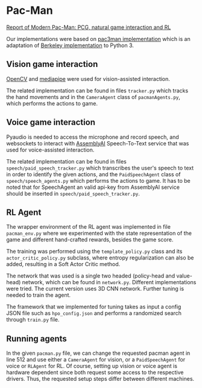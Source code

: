 # Pac-Man
[Report of Modern Pac-Man: PCG, natural game interaction and RL](https://github.com/doctorblinch/Modern-Pac-Man-RL-NaturalGameInteraction/blob/main/GameAI-Pac-Man.pdf)

Our implementations were based on [pac3man implementation](https://github.com/jspacco/pac3man) which is an adaptation of [Berkeley implementation](http://ai.berkeley.edu/project_overview.html) to Python 3.

## Vision game interaction
[OpenCV](https://opencv.org/) and [mediapipe](https://mediapipe.dev/) were used for vision-assisted interaction.

The related implementation can be found in files `tracker.py` which tracks the hand movements and in the `CameraAgent` class of `pacmanAgents.py`, which performs the actions to game.

## Voice game interaction
Pyaudio is needed to access the microphone and record speech, and websockets to interact with [AssemblyAI](https://www.assemblyai.com/) Speech-To-Text service that was used for voice-assisted interaction.

The related implementation can be found in files `speech/paid_speech_tracker.py` which transcribes the user's speech to text in order to identify the given actions, and the `PaidSpeechAgent` class of `speech/speech_agents.py` which performs the actions to game. It has to be noted that for SpeechAgent an valid api-key from AssemblyAI service should be inserted in `speech/paid_speech_tracker.py`.
## RL Agent
The wrapper environment of the RL agent was implemented in file `pacman_env.py` where we experimented with the state representation of the game and different hand-crafted rewards, besides the game score.

The training was performed using the `template_policy.py` class and its `actor_critic_policy.py` subclass, where entropy regularization can also be added, resulting in a Soft Actor Critic method.

The network that was used is a single two headed (policy-head and value-head) network, which can be found in `network.py`. Different implementations were tried. The current version uses 3D CNN network. Further tuning is needed to train the agent.

The framework that we implemented for tuning takes as input a config JSON file such as `hpo_config.json` and performs a randomized search through `train.py` file.

## Running agents
In the given `pacman.py` file, we can change the requested pacman agent in line 512 and use either a `CameraAgent` for vision, or a `PaidSpeechAgent` for voice or `RLAgent` for RL. Of course, setting up vision or voice agent is hardware dependent since both request some access to the respective drivers. Thus, the requested setup steps differ between different machines.